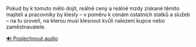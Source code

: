 
Pokud by k tomuto mělo dojít, reálné ceny a reálné mzdy získané těmito majiteli a pracovníky by klesly – v poměru k cenám ostatních statků a služeb – na tu úroveň, na kterou musí klesnout kvůli nalezení kupce nebo zaměstnavatele.

[🔊 Poslechnout audio](/data/7-paragraphs/audio/chapter_103/para_001-Pokud-by-k-tomuto-mlo-dojt-reln-ceny-a-reln.mp3)
